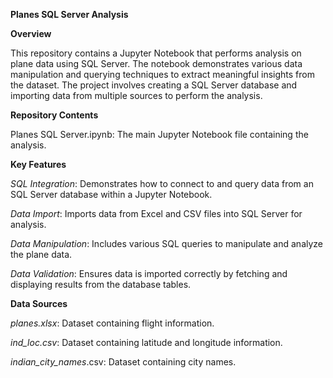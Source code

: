 **Planes SQL Server Analysis**

**Overview**

This repository contains a Jupyter Notebook that performs analysis on plane data using SQL Server. The notebook demonstrates various data manipulation and querying techniques to extract meaningful insights from the dataset. The project involves creating a SQL Server database and importing data from multiple sources to perform the analysis.

**Repository Contents**

Planes SQL Server.ipynb: The main Jupyter Notebook file containing the analysis.

**Key Features**

_SQL Integration_: Demonstrates how to connect to and query data from an SQL Server database within a Jupyter Notebook.

_Data Import_: Imports data from Excel and CSV files into SQL Server for analysis.

_Data Manipulation_: Includes various SQL queries to manipulate and analyze the plane data.

_Data Validation_: Ensures data is imported correctly by fetching and displaying results from the database tables.

**Data Sources**

_planes.xlsx_: Dataset containing flight information.

_ind_loc.csv_: Dataset containing latitude and longitude information.

_indian_city_names_.csv: Dataset containing city names.

